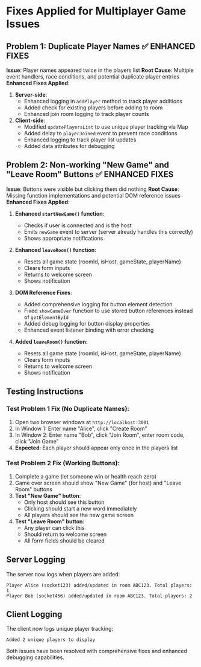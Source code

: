 # Fixes Applied for Multiplayer Game Issues

## Problem 1: Duplicate Player Names ✅ ENHANCED FIXES
**Issue**: Player names appeared twice in the players list
**Root Cause**: Multiple event handlers, race conditions, and potential duplicate player entries
**Enhanced Fixes Applied**:
1. **Server-side**: 
   - Enhanced logging in `addPlayer` method to track player additions
   - Added check for existing players before adding to room
   - Enhanced join room logging to track player counts
2. **Client-side**: 
   - Modified `updatePlayersList` to use unique player tracking via Map
   - Added delay to `playerJoined` event to prevent race conditions
   - Enhanced logging to track player list updates
   - Added data attributes for debugging

## Problem 2: Non-working "New Game" and "Leave Room" Buttons ✅ ENHANCED FIXES
**Issue**: Buttons were visible but clicking them did nothing
**Root Cause**: Missing function implementations and potential DOM reference issues
**Enhanced Fixes Applied**:
1. **Enhanced `startNewGame()` function**:
   - Checks if user is connected and is the host
   - Emits `newGame` event to server (server already handles this correctly)
   - Shows appropriate notifications
   
2. **Enhanced `leaveRoom()` function**:
   - Resets all game state (roomId, isHost, gameState, playerName)
   - Clears form inputs
   - Returns to welcome screen
   - Shows notification

3. **DOM Reference Fixes**:
   - Added comprehensive logging for button element detection
   - Fixed `showGameOver` function to use stored button references instead of `getElementById`
   - Added debug logging for button display properties
   - Enhanced event listener binding with error checking
   
2. **Added `leaveRoom()` function**:
   - Resets all game state (roomId, isHost, gameState, playerName)
   - Clears form inputs
   - Returns to welcome screen
   - Shows notification

## Testing Instructions

### Test Problem 1 Fix (No Duplicate Names):
1. Open two browser windows at `http://localhost:3001`
2. In Window 1: Enter name "Alice", click "Create Room"
3. In Window 2: Enter name "Bob", click "Join Room", enter room code, click "Join Game"
4. **Expected**: Each player should appear only once in the players list

### Test Problem 2 Fix (Working Buttons):
1. Complete a game (let someone win or health reach zero)
2. Game over screen should show "New Game" (for host) and "Leave Room" buttons
3. **Test "New Game" button**:
   - Only host should see this button
   - Clicking should start a new word immediately
   - All players should see the new game screen
4. **Test "Leave Room" button**:
   - Any player can click this
   - Should return to welcome screen
   - All form fields should be cleared

## Server Logging
The server now logs when players are added:
```
Player Alice (socket123) added/updated in room ABC123. Total players: 1
Player Bob (socket456) added/updated in room ABC123. Total players: 2
```

## Client Logging
The client now logs unique player tracking:
```
Added 2 unique players to display
```

Both issues have been resolved with comprehensive fixes and enhanced debugging capabilities.

